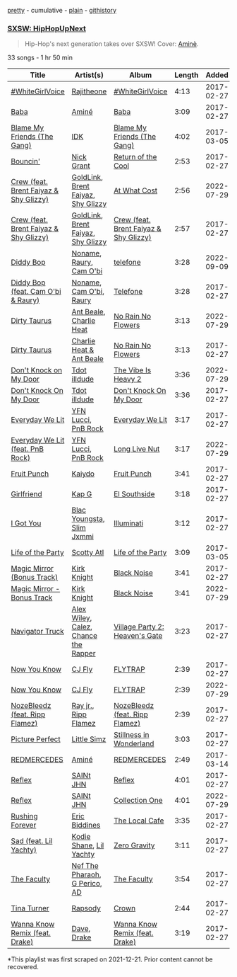 [pretty](/playlists/pretty/37i9dQZF1DX5PuwKY2VZBZ.md) - cumulative - [plain](/playlists/plain/37i9dQZF1DX5PuwKY2VZBZ) - [githistory](https://github.githistory.xyz/mackorone/spotify-playlist-archive/blob/main/playlists/plain/37i9dQZF1DX5PuwKY2VZBZ)

### [SXSW: HipHopUpNext](https://open.spotify.com/playlist/37i9dQZF1DX5PuwKY2VZBZ)

> Hip\-Hop's next generation takes over SXSW! Cover: <a href="spotify:artist:3Gm5F95VdRxW3mqCn8RPBJ">Aminè</a>.

33 songs - 1 hr 50 min

| Title | Artist(s) | Album | Length | Added | Removed |
|---|---|---|---|---|---|
| [\#WhiteGirlVoice](https://open.spotify.com/track/4TkGhMYlkcbxCMj3pny9mU) | [Rajitheone](https://open.spotify.com/artist/3jT7IeLgXbSz86qKUq7Bqc) | [\#WhiteGirlVoice](https://open.spotify.com/album/7lSjDlX9ddz0fpzh0HToo6) | 4:13 | 2017-02-27 |  |
| [Baba](https://open.spotify.com/track/6bqIEcMHVQF0NQHnOnrvng) | [Aminé](https://open.spotify.com/artist/3Gm5F95VdRxW3mqCn8RPBJ) | [Baba](https://open.spotify.com/album/7zSJjW9rdqNGfsHPmtTACu) | 3:09 | 2017-02-27 |  |
| [Blame My Friends \(The Gang\)](https://open.spotify.com/track/0v4yQTNMOmDCoQbmZViF5L) | [IDK](https://open.spotify.com/artist/6aiFCgyKNwF9Rv5TOxnE8E) | [Blame My Friends \(The Gang\)](https://open.spotify.com/album/14tgPDRP1lXbwQoiAKLQQu) | 4:02 | 2017-03-05 |  |
| [Bouncin'](https://open.spotify.com/track/2dAvcYkyqCzmJNCjhF9SlZ) | [Nick Grant](https://open.spotify.com/artist/2QOP6zKx1d0gGEtuuXOvJ3) | [Return of the Cool](https://open.spotify.com/album/3J55Ez08LgsIp78X8lOLdZ) | 2:53 | 2017-02-27 |  |
| [Crew \(feat\. Brent Faiyaz & Shy Glizzy\)](https://open.spotify.com/track/15EPc80XuFrb2LmOzGjuRg) | [GoldLink](https://open.spotify.com/artist/5XenQ7XfcvQdfIbpLEFaKQ), [Brent Faiyaz](https://open.spotify.com/artist/3tlXnStJ1fFhdScmQeLpuG), [Shy Glizzy](https://open.spotify.com/artist/1DvtabXAjfrMihPP6JQdHs) | [At What Cost](https://open.spotify.com/album/18JrBX1QkpnUSJF3oxX6RX) | 2:56 | 2022-07-29 |  |
| [Crew \(feat\. Brent Faiyaz & Shy Glizzy\)](https://open.spotify.com/track/3jEtESxn2ngF25DMD6vbBg) | [GoldLink](https://open.spotify.com/artist/5XenQ7XfcvQdfIbpLEFaKQ), [Brent Faiyaz](https://open.spotify.com/artist/3tlXnStJ1fFhdScmQeLpuG), [Shy Glizzy](https://open.spotify.com/artist/1DvtabXAjfrMihPP6JQdHs) | [Crew \(feat\. Brent Faiyaz & Shy Glizzy\)](https://open.spotify.com/album/4Ysy1MEXCD5HjO0VBDfBgj) | 2:57 | 2017-02-27 | 2022-07-29 |
| [Diddy Bop](https://open.spotify.com/track/3M0XJE3zuyOKksK7wIOxNN) | [Noname](https://open.spotify.com/artist/1EpyA68dKpjf7jXmQL88Hy), [Raury](https://open.spotify.com/artist/2PU4qFehXQF7WnlFsJpBiJ), [Cam O'bi](https://open.spotify.com/artist/4jqFe1fd5uul2XSSxsRvbZ) | [telefone](https://open.spotify.com/album/3WQSmz0juSSmEmzXpv9l6M) | 3:28 | 2022-09-09 |  |
| [Diddy Bop \(feat\. Cam O'bi & Raury\)](https://open.spotify.com/track/6JvfBzqZmSiEG5MjM7OcSY) | [Noname](https://open.spotify.com/artist/1EpyA68dKpjf7jXmQL88Hy), [Cam O'bi](https://open.spotify.com/artist/4jqFe1fd5uul2XSSxsRvbZ), [Raury](https://open.spotify.com/artist/2PU4qFehXQF7WnlFsJpBiJ) | [Telefone](https://open.spotify.com/album/18Scpsg5OV1iYNtSaCsjwz) | 3:28 | 2017-02-27 | 2022-09-09 |
| [Dirty Taurus](https://open.spotify.com/track/1mXnMM0ZW8xv0TOHSyM0MH) | [Ant Beale](https://open.spotify.com/artist/14piOhWdd0MbAPVmUqGLhH), [Charlie Heat](https://open.spotify.com/artist/0bbguzUos4LO6NikkdXdzw) | [No Rain No Flowers](https://open.spotify.com/album/0Ph5bjjYkVRIGlZpLDhYpw) | 3:13 | 2022-07-29 |  |
| [Dirty Taurus](https://open.spotify.com/track/5HvvNQEd62bveJqT1raHbw) | [Charlie Heat & Ant Beale](https://open.spotify.com/artist/4pKfsREfxKSfQQBSs4mZfk) | [No Rain No Flowers](https://open.spotify.com/album/2KQu5msu6KXKMdZRhYD9Rh) | 3:13 | 2017-02-27 | 2022-07-29 |
| [Don't Knock on My Door](https://open.spotify.com/track/0CaY5hpcqHCQgOZI0Vpv5O) | [Tdot illdude](https://open.spotify.com/artist/4gcBXAL1iwHPIrf1LdVsKg) | [The Vibe Is Heavy 2](https://open.spotify.com/album/2aQjvAzM4IB2Ko5oLrXdCz) | 3:36 | 2022-07-29 |  |
| [Don't Knock On My Door](https://open.spotify.com/track/0MIpa4KMqDwigRcMi8uXdD) | [Tdot illdude](https://open.spotify.com/artist/4gcBXAL1iwHPIrf1LdVsKg) | [Don't Knock On My Door](https://open.spotify.com/album/2XX5ugT8pXjXiircILouYl) | 3:36 | 2017-02-27 | 2022-07-29 |
| [Everyday We Lit](https://open.spotify.com/track/40Hf6BV0EugJhs6BgzG35Q) | [YFN Lucci](https://open.spotify.com/artist/5Berubt6ysOy2LCMyqhmXP), [PnB Rock](https://open.spotify.com/artist/21WS9wngs9AqFckK7yYJPM) | [Everyday We Lit](https://open.spotify.com/album/3ELbr7P38NRRUnzghOUk2e) | 3:17 | 2017-02-27 | 2022-07-29 |
| [Everyday We Lit \(feat\. PnB Rock\)](https://open.spotify.com/track/3J8Q6aBhjpvao8BsBQ6H9Y) | [YFN Lucci](https://open.spotify.com/artist/5Berubt6ysOy2LCMyqhmXP), [PnB Rock](https://open.spotify.com/artist/21WS9wngs9AqFckK7yYJPM) | [Long Live Nut](https://open.spotify.com/album/19EwdZNJYi92XMSKEyhnO9) | 3:17 | 2022-07-29 |  |
| [Fruit Punch](https://open.spotify.com/track/0lpRp9KzzMbC0w1uiL7H7f) | [Kaiydo](https://open.spotify.com/artist/6y02TEMv71ArWB2qhIaQ5m) | [Fruit Punch](https://open.spotify.com/album/0oeJCHQwiz5dQhMuiFlhhM) | 3:41 | 2017-02-27 |  |
| [Girlfriend](https://open.spotify.com/track/0wJIFdZTLwl4ZQ6RNLOxQN) | [Kap G](https://open.spotify.com/artist/6JvU33PZ8MtZyeFTESr09O) | [El Southside](https://open.spotify.com/album/4BWOwtbi9onWBifHQj4zi9) | 3:18 | 2017-02-27 |  |
| [I Got You](https://open.spotify.com/track/2vUhsPizP1kq7dqLSCrDmt) | [Blac Youngsta](https://open.spotify.com/artist/41klVmDluQZmGGqoidNfbe), [Slim Jxmmi](https://open.spotify.com/artist/7EEiVZvj6RCEtVX2F2pyxu) | [Illuminati](https://open.spotify.com/album/0vlAYzvBDkRrRFpmR4v5MF) | 3:12 | 2017-02-27 |  |
| [Life of the Party](https://open.spotify.com/track/4cYbeGEprtNPBdakyhrdMS) | [Scotty Atl](https://open.spotify.com/artist/5kf5KPLB7nXG4xYdI1QXoa) | [Life of the Party](https://open.spotify.com/album/2Kn5MYbAp0efR5a8RIx3ND) | 3:09 | 2017-03-05 |  |
| [Magic Mirror \(Bonus Track\)](https://open.spotify.com/track/6ySneHE2k64QKnBAqfUkAA) | [Kirk Knight](https://open.spotify.com/artist/1nSpOxq3pcgomrfpXudQuq) | [Black Noise](https://open.spotify.com/album/0fK53doHf3DQdSthqqM43y) | 3:41 | 2017-02-27 | 2022-07-29 |
| [Magic Mirror \- Bonus Track](https://open.spotify.com/track/1mafRFlR1Ff0qyRQ4M7bqF) | [Kirk Knight](https://open.spotify.com/artist/1nSpOxq3pcgomrfpXudQuq) | [Black Noise](https://open.spotify.com/album/5piR3MTiPBRSqAKBT5hu5t) | 3:41 | 2022-07-29 |  |
| [Navigator Truck](https://open.spotify.com/track/3SAxrWGQnLIuM7lI7dDKal) | [Alex Wiley](https://open.spotify.com/artist/0JdGPxHeRGfOyZg3EHwp2g), [Calez](https://open.spotify.com/artist/3AVi3DXB20ZoTwHlLSwhx5), [Chance the Rapper](https://open.spotify.com/artist/1anyVhU62p31KFi8MEzkbf) | [Village Party 2: Heaven's Gate](https://open.spotify.com/album/4e4E3cruorwsk3QnRwML84) | 3:23 | 2017-02-27 |  |
| [Now You Know](https://open.spotify.com/track/5oEahjzzZOvnRCf5T2bG7m) | [CJ Fly](https://open.spotify.com/artist/41yEdWozNYEzA2RfgYQHgr) | [FLYTRAP](https://open.spotify.com/album/5nL2ZC8NBSjMZfgpOp9P0w) | 2:39 | 2017-02-27 | 2022-07-29 |
| [Now You Know](https://open.spotify.com/track/66ZYkvUCgrgJFXZ8LlTWCZ) | [CJ Fly](https://open.spotify.com/artist/41yEdWozNYEzA2RfgYQHgr) | [FLYTRAP](https://open.spotify.com/album/6wxguuGgaW0apsmY0kHzL7) | 2:39 | 2022-07-29 |  |
| [NozeBleedz \(feat\. Ripp Flamez\)](https://open.spotify.com/track/4Q5giiUZFi1NRHUk4L1OcO) | [Ray jr.](https://open.spotify.com/artist/2tPGPQrBHy5ZWR819p24q8), [Ripp Flamez](https://open.spotify.com/artist/0i2MkQSmpTQjsT5NZs7jOX) | [NozeBleedz \(feat\. Ripp Flamez\)](https://open.spotify.com/album/0tmVOSdODZDGNLYLcCH0dH) | 2:39 | 2017-02-27 |  |
| [Picture Perfect](https://open.spotify.com/track/35sOsFocK5HbM7iZ0kYuIM) | [Little Simz](https://open.spotify.com/artist/6eXZu6O7nAUA5z6vLV8NKI) | [Stillness in Wonderland](https://open.spotify.com/album/4G50FUTTI4fCDyrxP1UEer) | 3:03 | 2017-02-27 |  |
| [REDMERCEDES](https://open.spotify.com/track/4X70hLzIDfY5T2BcsOcv6Q) | [Aminé](https://open.spotify.com/artist/3Gm5F95VdRxW3mqCn8RPBJ) | [REDMERCEDES](https://open.spotify.com/album/657XYEwejcZZ2rO0kutks8) | 2:49 | 2017-03-14 |  |
| [Reflex](https://open.spotify.com/track/0DpQ59d7bDBrdyHg7VTFpM) | [SAINt JHN](https://open.spotify.com/artist/0H39MdGGX6dbnnQPt6NQkZ) | [Reflex](https://open.spotify.com/album/2GULjebVoGZhBgUc4K2SS9) | 4:01 | 2017-02-27 | 2022-07-29 |
| [Reflex](https://open.spotify.com/track/2HhJ0b1AwX5Vgcnf3zzx1p) | [SAINt JHN](https://open.spotify.com/artist/0H39MdGGX6dbnnQPt6NQkZ) | [Collection One](https://open.spotify.com/album/6SInUyQqx0RZaVTSEioHkD) | 4:01 | 2022-07-29 |  |
| [Rushing Forever](https://open.spotify.com/track/16Sm8sN7bq8942HsUxgp1g) | [Eric Biddines](https://open.spotify.com/artist/1oWMTa07veeLLYEX2qW3yi) | [The Local Cafe](https://open.spotify.com/album/6vYCuUxOwCiZB76qRz9dDT) | 3:35 | 2017-02-27 |  |
| [Sad \(feat\. Lil Yachty\)](https://open.spotify.com/track/7mutwn9veHkaJkXtWOh1ZZ) | [Kodie Shane](https://open.spotify.com/artist/1CUeN4GnHAGUk9nAXPorF4), [Lil Yachty](https://open.spotify.com/artist/6icQOAFXDZKsumw3YXyusw) | [Zero Gravity](https://open.spotify.com/album/3tfJilb5KtiizqmZomvfgU) | 3:11 | 2017-02-27 |  |
| [The Faculty](https://open.spotify.com/track/49bgnBulICSuhLVbuwxWg8) | [Nef The Pharaoh](https://open.spotify.com/artist/3DiSC0nSNNWpPy5ZK3mcrz), [G Perico](https://open.spotify.com/artist/4Q2hTDZYFCohf17D5GvkIb), [AD](https://open.spotify.com/artist/4Maf38TSoYT83qXqsO20JI) | [The Faculty](https://open.spotify.com/album/6Nhkmwdl0kJBNYagzXha1P) | 3:54 | 2017-02-27 |  |
| [Tina Turner](https://open.spotify.com/track/6VQyZAaoeyMP1tvaQwdst0) | [Rapsody](https://open.spotify.com/artist/6NL31G53xThQXkFs7lDpL5) | [Crown](https://open.spotify.com/album/2RpmZvo7tIJsMaxXfj33k2) | 2:44 | 2017-02-27 |  |
| [Wanna Know Remix \(feat\. Drake\)](https://open.spotify.com/track/7bPLo5Fv7h15E2fW3g1mVQ) | [Dave](https://open.spotify.com/artist/6Ip8FS7vWT1uKkJSweANQK), [Drake](https://open.spotify.com/artist/3TVXtAsR1Inumwj472S9r4) | [Wanna Know Remix \(feat\. Drake\)](https://open.spotify.com/album/58w0f9JJztUe8vXg9C0WwD) | 3:19 | 2017-02-27 |  |

\*This playlist was first scraped on 2021-12-21. Prior content cannot be recovered.
